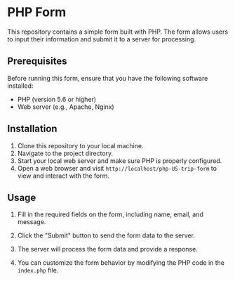 # PHP Form

This repository contains a simple form built with PHP. The form allows users to input their information and submit it to a server for processing.

## Prerequisites

Before running this form, ensure that you have the following software installed:

- PHP (version 5.6 or higher)
- Web server (e.g., Apache, Nginx)

## Installation

1. Clone this repository to your local machine.
2. Navigate to the project directory.
3. Start your local web server and make sure PHP is properly configured.
4. Open a web browser and visit `http://localhost/php-US-trip-form` to view and interact with the form.

## Usage

1. Fill in the required fields on the form, including name, email, and message.

2. Click the "Submit" button to send the form data to the server.

3. The server will process the form data and provide a response.

4. You can customize the form behavior by modifying the PHP code in the `index.php` file.
